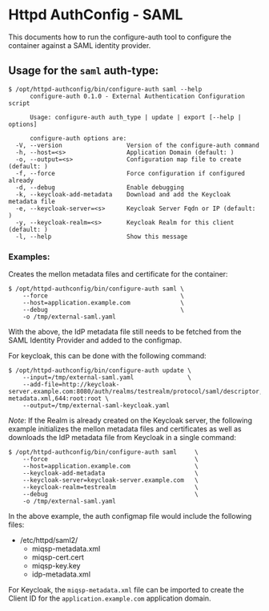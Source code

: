 # Httpd AuthConfig - SAML

This documents how to run the configure-auth tool to configure the container against a SAML identity provider.


## Usage for the `saml` auth-type:

```
$ /opt/httpd-authconfig/bin/configure-auth saml --help
      configure-auth 0.1.0 - External Authentication Configuration script

      Usage: configure-auth auth_type | update | export [--help | options]

      configure-auth options are:
  -V, --version                  Version of the configure-auth command
  -h, --host=<s>                 Application Domain (default: )
  -o, --output=<s>               Configuration map file to create (default: )
  -f, --force                    Force configuration if configured already
  -d, --debug                    Enable debugging
  -k, --keycloak-add-metadata    Download and add the Keycloak metadata file
  -e, --keycloak-server=<s>      Keycloak Server Fqdn or IP (default: )
  -y, --keycloak-realm=<s>       Keycloak Realm for this client (default: )
  -l, --help                     Show this message
```

### Examples:

Creates the mellon metadata files and certificate for the container:

```
$ /opt/httpd-authconfig/bin/configure-auth saml \
    --force                                     \   
    --host=application.example.com              \
    --debug                                     \   
    -o /tmp/external-saml.yaml
```

With the above, the IdP metadata file still needs to be fetched from the SAML Identity Provider and added to the configmap.

For keycloak, this can be done with the following command:

```
$ /opt/httpd-authconfig/bin/configure-auth update \
    --input=/tmp/external-saml.yaml               \
    --add-file=http://keycloak-server.example.com:8080/auth/realms/testrealm/protocol/saml/descriptor,/etc/httpd/saml2/idp-metadata.xml,644:root:root \
    --output=/tmp/external-saml-keycloak.yaml
```

_Note_: If the Realm is already created on the Keycloak server, the following example initializes the mellon metadata files and certificates as well as downloads the IdP metadata file from Keycloak in a single command: 

```
$ /opt/httpd-authconfig/bin/configure-auth saml     \
    --force                                         \   
    --host=application.example.com                  \
    --keycloak-add-metadata                         \   
    --keycloak-server=keycloak-server.example.com   \   
    --keycloak-realm=testrealm                      \   
    --debug                                         \   
    -o /tmp/external-saml.yaml
```
  
In the above example, the auth configmap file would include the following files:

* /etc/httpd/saml2/
  - miqsp-metadata.xml
  - miqsp-cert.cert
  - miqsp-key.key
  - idp-metadata.xml

For Keycloak, the `miqsp-metadata.xml` file can be imported to create the Client ID for
the `application.example.com` application domain.
